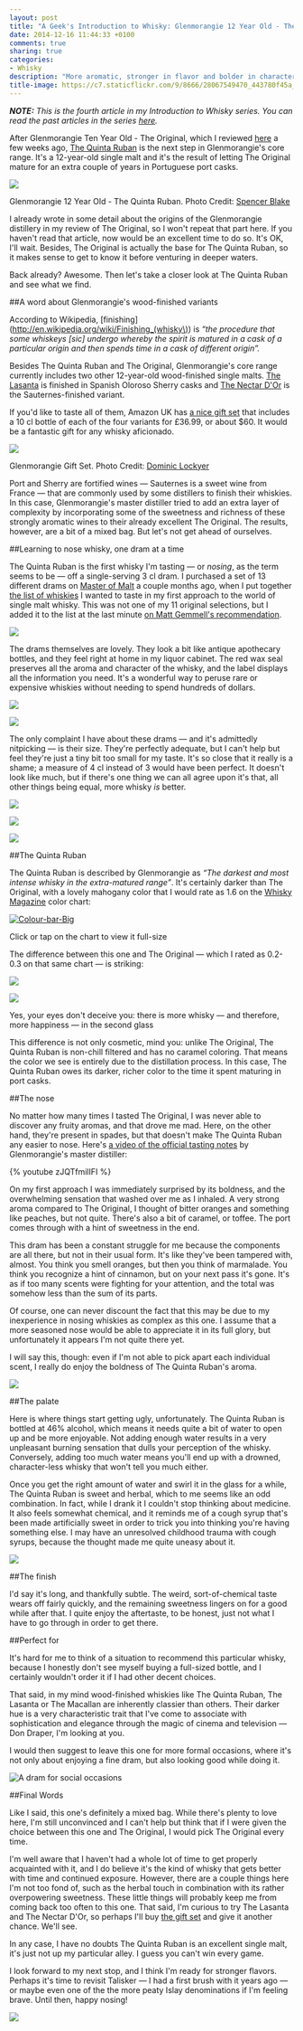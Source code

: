 ```yaml
---
layout: post
title: "A Geek's Introduction to Whisky: Glenmorangie 12 Year Old - The Quinta Ruban"
date: 2014-12-16 11:44:33 +0100
comments: true
sharing: true
categories: 
- Whisky
description: "More aromatic, stronger in flavor and bolder in character than The Original, The Quinta Ruban somehow falls short of the overall charm of its younger sibling."
title-image: https://c7.staticflickr.com/9/8666/28067549470_443780f45a_o.jpg
---
```


_**NOTE:** This is the fourth article in my Introduction to Whisky series. You can read the past articles in the series [here](http://www.analogsenses.com/categories/whisky/)._

After Glenmorangie Ten Year Old - The Original, which I reviewed [here](http://www.analogsenses.com/2014/11/05/a-geeks-introduction-to-whisky-glenmorangie-ten-year-old-the-original/) a few weeks ago, [The Quinta Ruban](https://glenmorangie.com/en/glenmorangie-quinta-ruban) is the next step in Glenmorangie's core range. It's a 12-year-old single malt and it's the result of letting The Original mature for an extra couple of years in Portuguese port casks. 

<p class="extra-width"><img src="https://farm9.staticflickr.com/8682/16011138856_1046e3af5b_h.jpg"/></p>

<p class="photo-credit">Glenmorangie 12 Year Old - The Quinta Ruban. Photo Credit: <a href="https://www.flickr.com/photos/spedog/14938275144">Spencer Blake</a></p>


I already wrote in some detail about the origins of the Glenmorangie distillery in my review of The Original, so I won't repeat that part here. If you haven't read that article, now would be an excellent time to do so. It's OK, I'll wait. Besides, The Original is actually the base for The Quinta Ruban, so it makes sense to get to know it before venturing in deeper waters.

Back already? Awesome. Then let's take a closer look at The Quinta Ruban and see what we find.


##A word about Glenmorangie's wood-finished variants

According to Wikipedia, [finishing](http://en.wikipedia.org/wiki/Finishing_(whisky\)) is _“the procedure that some whiskeys [sic] undergo whereby the spirit is matured in a cask of a particular origin and then spends time in a cask of different origin”._

Besides The Quinta Ruban and The Original, Glenmorangie's core range currently includes two other 12-year-old wood-finished single malts. [The Lasanta](https://glenmorangie.com/en/glenmorangie-lasanta) is finished in Spanish Oloroso Sherry casks and [The Nectar D'Or](https://glenmorangie.com/en/glenmorangie-nectar-dor) is the Sauternes-finished variant. 

If you'd like to taste all of them, Amazon UK has [a nice gift set](http://www.amazon.co.uk/gp/product/B00H8RHLAA/) that includes a 10 cl bottle of each of the four variants for £36.99, or about $60. It would be a fantastic gift for any whisky aficionado.

<p class="extra-width"><img src="https://farm8.staticflickr.com/7463/16037076825_ed8b6a362e_h.jpg"/></p>

<p class="photo-credit">Glenmorangie Gift Set. Photo Credit: <a href="https://www.flickr.com/photos/farehamwine/14771095568">Dominic Lockyer</a></p>

Port and Sherry are fortified wines — Sauternes is a sweet wine from France — that are commonly used by some distillers to finish their whiskies. In this case, Glenmorangie's master distiller tried to add an extra layer of complexity by incorporating some of the sweetness and richness of these strongly aromatic wines to their already excellent The Original. The results, however, are a bit of a mixed bag. But let's not get ahead of ourselves.


##Learning to nose whisky, one dram at a time

The Quinta Ruban is the first whisky I'm tasting — or _nosing_, as the term seems to be — off a single-serving 3 cl dram. I purchased a set of 13 different drams on [Master of Malt](http://www.masterofmalt.com) a couple months ago, when I put together [the list of whiskies](http://www.analogsenses.com/2014/10/09/the-finer-things-in-life-a-geeks-introduction-to-scotch/) I wanted to taste in my first approach to the world of single malt whisky. This was not one of my 11 original selections, but I added it to the list at the last minute [on Matt Gemmell's recommendation](https://twitter.com/mattgemmell/status/520225015762288641).

<p class="extra-width"><img src="https://farm8.staticflickr.com/7480/15850618317_c7b54528cc_h.jpg"/></p>

The drams themselves are lovely. They look a bit like antique apothecary bottles, and they feel right at home in my liquor cabinet. The red wax seal preserves all the aroma and character of the whisky, and the label displays all the information you need. It's a wonderful way to peruse rare or expensive whiskies without needing to spend hundreds of dollars.

<p class="extra-width"><img src="https://farm8.staticflickr.com/7572/15848955378_1052cfa6e1_h.jpg"/></p>

<p class="extra-width"><img src="https://farm8.staticflickr.com/7547/16034454181_cba1711a06_h.jpg"/></p>

The only complaint I have about these drams — and it's admittedly nitpicking — is their size. They're perfectly adequate, but I can't help but feel they're just a tiny bit too small for my taste.  It's so close that it really is a shame; a measure of 4 cl instead of 3 would have been perfect. It doesn't look like much, but if there's one thing we can all agree upon it's that, all other things being equal, more whisky _is_ better.

<p class="extra-width"><img src="https://farm8.staticflickr.com/7552/15414145964_64ddc31158_h.jpg"/></p>

<p class="extra-width"><img src="https://farm8.staticflickr.com/7563/16010652916_f04314b8f2_h.jpg"/></p>

<p class="extra-width"><img src="https://farm8.staticflickr.com/7518/15416808993_e42f477bc3_h.jpg"/></p>


##The Quinta Ruban

The Quinta Ruban is described by Glenmorangie as _“The darkest and most intense whisky in the extra-matured range”_. It's certainly darker than The Original, with a lovely mahogany color that I would rate as 1.6 on the [Whisky Magazine](http://www.whiskymag.com/) color chart:

<p class="extra-width"><a href="https://www.flickr.com/photos/analogsenses/15541294995" title="Colour-bar-Big by Álvaro Serrano, on Flickr"><img src="https://farm4.staticflickr.com/3938/15541294995_3fd02f3bb8_o.jpg" alt="Colour-bar-Big"></a></p>

<p class="photo-credit">Click or tap on the chart to view it full-size</p>


The difference between this one and The Original — which I rated as 0.2-0.3 on that same chart — is striking:

<p class="extra-width"><img src="https://farm8.staticflickr.com/7506/16036471155_769a6378fe_h.jpg"/></p>

<p class="extra-width"><img src="https://farm8.staticflickr.com/7505/15850437019_096a335a6d_h.jpg"/></p>

<p class="photo-credit">Yes, your eyes don't deceive you: there is more whisky — and therefore, more happiness — in the second glass</p>


This difference is not only cosmetic, mind you: unlike The Original, The Quinta Ruban is non-chill filtered and has no caramel coloring. That means the color we see is entirely due to the distillation process. In this case, The Quinta Ruban owes its darker, richer color to the time it spent maturing in port casks.


##The nose

No matter how many times I tasted The Original, I was never able to discover any fruity aromas, and that drove me mad. Here, on the other hand, they're present in spades, but that doesn't make The Quinta Ruban any easier to nose. Here's [a video of the official tasting notes](https://www.youtube.com/watch?v=zJQTfmilIFI) by Glenmorangie's master distiller:

{% youtube zJQTfmilIFI %}

On my first approach I was immediately surprised by its boldness, and the overwhelming sensation that washed over me as I inhaled. A very strong aroma compared to The Original, I thought of bitter oranges and something like peaches, but not quite. There's also a bit of caramel, or toffee. The port comes through with a hint of sweetness in the end. 

This dram has been a constant struggle for me because the components are all there, but not in their usual form. It's like they've been tampered with, almost. You think you smell oranges, but then you think of marmalade. You think you recognize a hint of cinnamon, but on your next pass it's gone. It's as if too many scents were fighting for your attention, and the total was somehow less than the sum of its parts.

Of course, one can never discount the fact that this may be due to my inexperience in nosing whiskies as complex as this one. I assume that a more seasoned nose would be able to appreciate it in its full glory, but unfortunately it appears I'm not quite there yet.

I will say this, though: even if I'm not able to pick apart each individual scent, I really do enjoy the boldness of The Quinta Ruban's aroma.

<p class="extra-width"><img src="https://farm8.staticflickr.com/7550/16036505915_2bf4d08a7e_h.jpg"/></p>


##The palate

Here is where things start getting ugly, unfortunately. The Quinta Ruban is bottled at 46% alcohol, which means it needs quite a bit of water to open up and be more enjoyable. Not adding enough water results in a very unpleasant burning sensation that dulls your perception of the whisky. Conversely, adding too much water means you'll end up with a drowned, character-less whisky that won't tell you much either.

Once you get the right amount of water and swirl it in the glass for a while, The Quinta Ruban is sweet and herbal, which to me seems like an odd combination. In fact, while I drank it I couldn't stop thinking about medicine. It also feels somewhat chemical, and it reminds me of a cough syrup that's been made artificially sweet in order to trick you into thinking you're having something else. I may have an unresolved childhood trauma with cough syrups, because the thought made me quite uneasy about it.

<p class="extra-width"><img src="https://farm9.staticflickr.com/8595/16035801852_d67f952963_h.jpg"/></p>


##The finish

I'd say it's long, and thankfully subtle. The weird, sort-of-chemical taste wears off fairly quickly, and the remaining sweetness lingers on for a good while after that. I quite enjoy the aftertaste, to be honest, just not what I have to go through in order to get there.


##Perfect for

It's hard for me to think of a situation to recommend this particular whisky, because I honestly don't see myself buying a full-sized bottle, and I certainly wouldn't order it if I had other decent choices.

That said, in my mind wood-finished whiskies like The Quinta Ruban, The Lasanta or The Macallan are inherently classier than others. Their darker hue is a very characteristic trait that I've come to associate with sophistication and elegance through the magic of cinema and television — Don Draper, I'm looking at you. 

I would then suggest to leave this one for more formal occasions, where it's not only about enjoying a fine dram, but also looking good while doing it.

![A dram for social occasions](https://farm8.staticflickr.com/7536/16035860742_852acd94cf_h.jpg)


##Final Words

Like I said, this one's definitely a mixed bag. While there's plenty to love here, I'm still unconvinced and I can't help but think that if I were given the choice between this one and The Original, I would pick The Original every time. 

I'm well aware that I haven't had a whole lot of time to get properly acquainted with it, and I do believe it's the kind of whisky that gets better with time and continued exposure. However, there are a couple things here I'm not too fond of, such as the herbal touch in combination with its rather overpowering sweetness. These little things will probably keep me from coming back too often to this one. That said, I'm curious to try The Lasanta and The Nectar D'Or, so perhaps I'll buy [the gift set](http://www.amazon.co.uk/gp/product/B00H8RHLAA/) and give it another chance. We'll see.

In any case, I have no doubts The Quinta Ruban is an excellent single malt, it's just not up my particular alley. I guess you can't win every game. 

I look forward to my next stop, and I think I'm ready for stronger flavors. Perhaps it's time to revisit Talisker — I had a first brush with it years ago — or maybe even one of the the more peaty Islay denominations if I'm feeling brave. Until then, happy nosing!

<p class="extra-width"><img src="https://farm8.staticflickr.com/7489/15416873403_f77f90c62f_h.jpg"/></p>